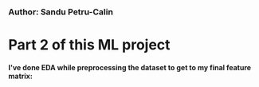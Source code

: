 ### Author: Sandu Petru-Calin
# Part 2 of this ML project

#### I've done EDA while preprocessing the dataset to get to my final feature matrix:
